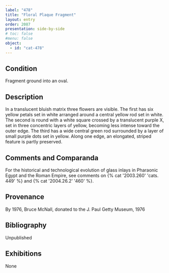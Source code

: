 ```yaml
---
label: "478"
title: "Floral Plaque Fragment"
layout: entry
order: 2087
presentation: side-by-side
# toc: false
#menu: false 
object:
  - id: "cat-478"
---
```

## Condition

Fragment ground into an oval.

## Description

In a translucent bluish matrix three flowers are visible. The first has six yellow petals set in white arranged around a central yellow rod set in white. The second is round with a white square crossed by a translucent purple X, set in three concentric layers of yellow, becoming less intense toward the outer edge. The third has a wide central green rod surrounded by a layer of small purple dots set in yellow. Along one edge, an elongated, striped feature is partly preserved.

## Comments and Comparanda

For the historical and technological evolution of glass inlays in Pharaonic Egypt and the Roman Empire, see comments on {% cat '2003.260' 'cats. 449' %} and {% cat '2004.26.2' '460' %}.

## Provenance

By 1976, Bruce McNall, donated to the J. Paul Getty Museum, 1976

## Bibliography

Unpublished

## Exhibitions

None